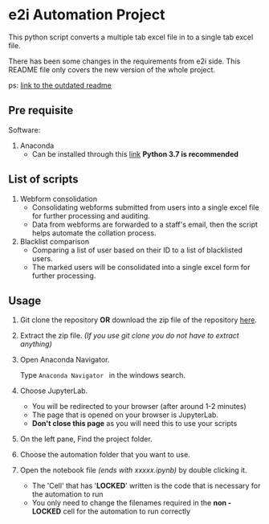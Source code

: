 # e2i Automation Project

This python script converts a multiple tab excel file in to a single tab excel file. 

There has been some changes in the requirements from e2i side. This README file only covers the new version of the whole project. 

ps: [link to the outdated readme](https://github.com/ulaladungdung/e2i-automation/blob/master/README(Outdated).md)

## Pre requisite

Software:

1. Anaconda 
   - Can be installed through this [link](https://www.anaconda.com/distribution/#download-section) **Python 3.7 is recommended**

## List of scripts

1. Webform consolidation
   - Consolidating webforms submitted from users into a single excel file for further processing and auditing.
   - Data from webforms are forwarded to a staff's email, then the script helps automate the collation process.
2. Blacklist comparison
   - Comparing a list of user based on their ID to a list of blacklisted users.
   - The marked users will be consolidated into a single excel form for further processing. 

## Usage

1. Git clone the repository **OR** download the zip file of the repository [here](Downloads\Compressed\e2i-automation-master.zip).

2. Extract the zip file. *(If you use git clone you do not have to extract anything)*

3. Open Anaconda Navigator.

   Type `Anaconda Navigator ` in the windows search.

2. Choose JupyterLab.
   - You will be redirected to your browser (after around 1-2 minutes)
   - The page that is opened on your browser is JupyterLab.
   - **Don't close this page** as you will need this to use your scripts
3. On the left pane, Find the project folder.
4. Choose the automation folder that you want to use.
5. Open the notebook file *(ends with xxxxx.ipynb)* by double clicking it.
   - The 'Cell' that has '**LOCKED**' written is the code that is necessary for the automation to run
   - You only need to change the filenames required in the **non - LOCKED** cell for the automation to run correctly
